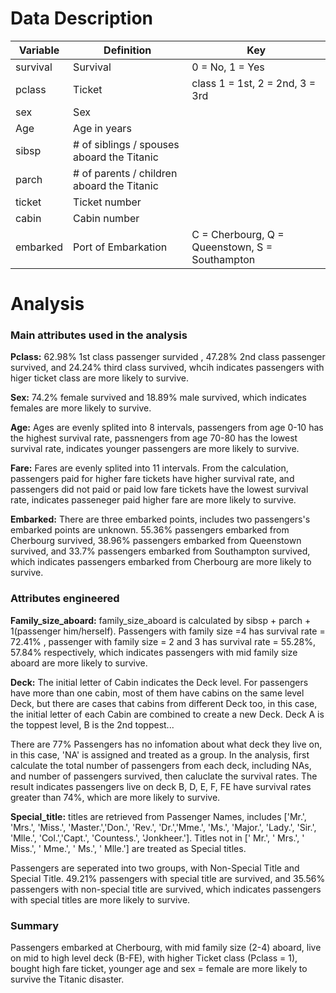 # Data Description

| Variable | Definition | Key |
| ------------- | ------------- | ------------- |
| survival | Survival  |  0 = No, 1 = Yes |
| pclass  | Ticket | class 1 = 1st, 2 = 2nd, 3 = 3rd|
| sex | Sex | |
| Age | Age in years | |
| sibsp | # of siblings / spouses aboard the Titanic|  |
| parch | # of parents / children aboard the Titanic|  |
| ticket | Ticket number |  |
| cabin | Cabin number|  |
| embarked | Port of Embarkation| C = Cherbourg, Q = Queenstown, S = Southampton |


# Analysis

### Main attributes used in the analysis


**Pclass:** 62.98% 1st class passenger survided , 47.28% 2nd class passenger survived, and 24.24% third class survived, whcih indicates passengers with higer ticket class are more likely to survive.

**Sex:** 74.2% female survived and 18.89% male survived, which indicates females are more likely to survive.

**Age:** Ages are evenly splited into 8 intervals, passengers from age 0-10 has the highest survival rate, passnengers from age 70-80 has the lowest survival rate, indicates younger passengers are more likely to survive.

**Fare:** Fares are evenly splited into 11 intervals. From the calculation, passengers paid for higher fare tickets have higher survival rate, and passengers did not paid or paid low fare tickets have the lowest survival rate, indicates passeneger paid higher fare are more likely to survive.

**Embarked:** There are three embarked points, includes two passengers's embarked points are unknown. 55.36% passengers embarked from Cherbourg survived, 38.96% passengers embarked from Queenstown survived, and 33.7% passengers embarked from Southampton survived, which indicates passengers embarked from Cherbourg are more likely to survive.

###  Attributes engineered

**Family_size_aboard:** family_size_aboard is calculated by sibsp + parch + 1(passenger him/herself). Passengers with family size =4 has survival rate = 72.41% , passenger with family size = 2 and 3 has survival rate = 55.28%, 57.84% respectively, which indicates passengers with mid family size aboard are more likely to survive.

**Deck:** The initial letter of Cabin indicates the Deck level. For passengers have more than one cabin, most of them have cabins on the same level Deck, but there are cases that cabins from different Deck too, in this case, the initial letter of each Cabin are combined to create a new Deck. Deck A is the toppest level, B is the 2nd toppest...

There are 77% Passengers has no infomation about what deck they live on, in this case, 'NA' is assigned and treated as a group. In the analysis, first calculate the total number of passengers from each deck, including NAs, and number of passengers survived, then caluclate the survival rates. The result indicates passengers live on deck B, D, E, F, FE have survival rates greater than 74%, which are more likely to survive.

**Special_title:** titles are retrieved from Passenger Names, includes ['Mr.', 'Mrs.', 'Miss.', 'Master.','Don.', 'Rev.', 'Dr.','Mme.', 'Ms.', 'Major.', 'Lady.', 'Sir.', 'Mlle.', 'Col.','Capt.', 'Countess.', 'Jonkheer.']. Titles not in [' Mr.', ' Mrs.', ' Miss.', ' Mme.', ' Ms.', ' Mlle.'] are treated as Special titles.

Passengers are seperated into two groups, with Non-Special Title and Special Title. 49.21% passengers with special title are survived, and 35.56% passengers with non-special title are survived, which indicates passengers with special titles are more likely to survive.


### Summary
Passengers embarked at Cherbourg, with mid family size (2-4) aboard, live on mid to high level deck (B-FE), with higher Ticket class (Pclass = 1), bought high fare ticket, younger age and sex = female are more likely to survive the Titanic disaster.


